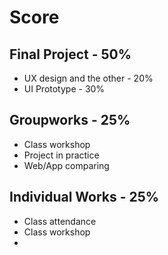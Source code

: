 # Score
## Final Project - 50%
- UX design and the other - 20%
- UI Prototype - 30%
## Groupworks - 25%
- Class workshop
- Project in practice
- Web/App comparing
## Individual Works - 25%
- Class attendance
- Class workshop
- 